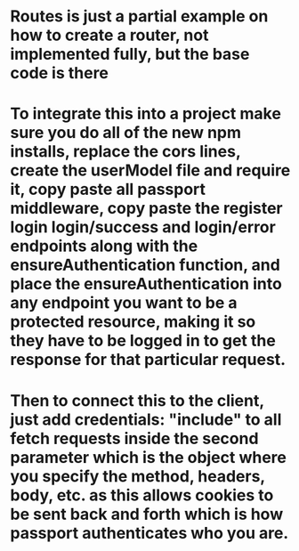 # Routes is just a partial example on how to create a router, not implemented fully, but the base code is there

# To integrate this into a project make sure you do all of the new npm installs, replace the cors lines, create the userModel file and require it, copy paste all passport middleware, copy paste the register login login/success and login/error endpoints along with the ensureAuthentication function, and place the ensureAuthentication into any endpoint you want to be a protected resource, making it so they have to be logged in to get the response for that particular request.

# Then to connect this to the client, just add credentials: "include" to all fetch requests inside the second parameter which is the object where you specify the method, headers, body, etc. as this allows cookies to be sent back and forth which is how passport authenticates who you are.
